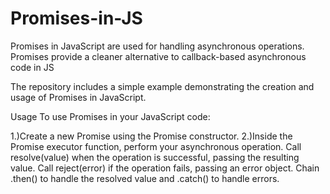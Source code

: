 # Promises-in-JS
 Promises in JavaScript are used for handling asynchronous operations. Promises provide a cleaner alternative to callback-based asynchronous code in JS

 The repository includes a simple example demonstrating the creation and usage of Promises in JavaScript.


 Usage
To use Promises in your JavaScript code:

1.)Create a new Promise using the Promise constructor.
2.)Inside the Promise executor function, perform your asynchronous operation.
Call resolve(value) when the operation is successful, passing the resulting value.
Call reject(error) if the operation fails, passing an error object.
Chain .then() to handle the resolved value and .catch() to handle errors.
